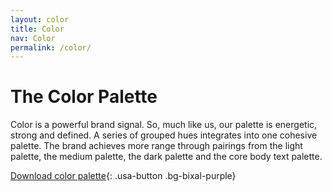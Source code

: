 ```yaml
---
layout: color
title: Color
nav: Color
permalink: /color/
---
```


# The Color Palette

Color is a powerful brand signal. So, much like us, our palette is energetic, strong and defined. A series of grouped hues integrates into one cohesive palette. The brand achieves more range through pairings from the light palette, the medium palette, the dark palette and the core body text palette.

[Download color palette](https://shared-assets.adobe.com/link/0b60fc60-a474-4b51-40e8-1d5e1b0af038){: .usa-button .bg-bixal-purple}
